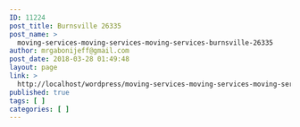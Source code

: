 ```yaml
---
ID: 11224
post_title: Burnsville 26335
post_name: >
  moving-services-moving-services-moving-services-burnsville-26335
author: mrgabonijeff@gmail.com
post_date: 2018-03-28 01:49:48
layout: page
link: >
  http://localhost/wordpress/moving-services-moving-services-moving-services-burnsville-26335/
published: true
tags: [ ]
categories: [ ]
---
```

